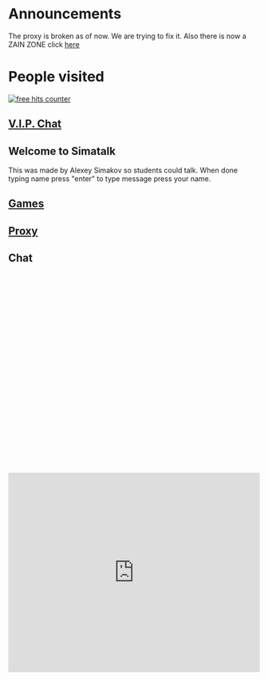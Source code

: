 # Announcements

The proxy is broken as of now. We are trying to fix it.
Also there is now a ZAIN ZONE click [here](simatalk.github.io/zainiszain)

# People visited

<a href="https://www.freecounterstat.com" title="free hits counter"><img src="https://counter7.stat.ovh/private/freecounterstat.php?c=3dp2rbctty8umh8wbhkmjntwasf1cb2u" border="0" title="free hits counter" alt="free hits counter"></a> 

## [V.I.P. Chat](https://jstrieb.github.io/link-lock/#eyJ2IjoiMC4wLjEiLCJlIjoiQUZET2c2aE1POTVzZzN4eUJkOWF5V21RRlpEN2RUNjB0ZTVvNE93TEJlTlViUUZIRnd0VnpOQkZxVDh2SXlRZUdsN25oSjdBZmF1elFXTy9SWVd4bWJjQ2t3PT0iLCJpIjoiU2NwZkc0dUZ6VDVBTTZ1RSJ9)

## Welcome to Simatalk

This was made by Alexey Simakov so students could talk. When done typing name press "enter"
to type message press your name.

## [Games](https://simatalk.github.io/games)

## [Proxy](https://simatalk.github.io/unblockedweb)


## Chat

<div id="tlkio" data-channel="student-talk" data-theme="theme--minimal" style="width:100%;height:400;"></div><script async src="http://tlk.io/embed.js" type="text/javascript"></script>

<iframe src="https://tlk.io/student-talk" width="100%" height="400" frameborder="0" scrolling="no"></iframe>
